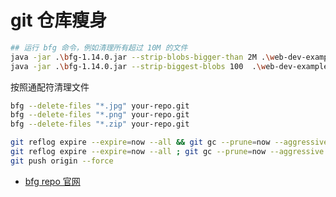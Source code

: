 # git 仓库瘦身

```bash
## 运行 bfg 命令，例如清理所有超过 10M 的文件
java -jar .\bfg-1.14.0.jar --strip-blobs-bigger-than 2M .\web-dev-examples\
java -jar .\bfg-1.14.0.jar --strip-biggest-blobs 100  .\web-dev-examples\
```

按照通配符清理文件

```bash
bfg --delete-files "*.jpg" your-repo.git
bfg --delete-files "*.png" your-repo.git
bfg --delete-files "*.zip" your-repo.git
```

```bash
git reflog expire --expire=now --all && git gc --prune=now --aggressive
git reflog expire --expire=now --all ; git gc --prune=now --aggressive
git push origin --force
```

- [bfg repo 官网](https://rtyley.github.io/bfg-repo-cleaner/)